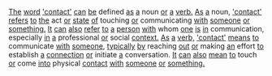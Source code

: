 [The](./the.md) [word](./word.md) ['contact'](./contact.md) [can](./can.md) [be](./be.md) defined [as](./as.md) [a](./a.md) noun [or](./or.md) [a](./a.md) [verb.](./verb.md) [As](./as.md) [a](./a.md) noun, ['contact'](./contact.md) [refers](./refers.md) [to](./to.md) [the](./the.md) act [or](./or.md) [state](./state.md) [of](./of.md) touching [or](./or.md) communicating [with](./with.md) [someone](./someone.md) [or](./or.md) [something.](./something.md) [It](./it.md) [can](./can.md) [also](./also.md) [refer](./refer.md) [to](./to.md) [a](./a.md) [person](./person.md) [with](./with.md) whom [one](./one.md) [is](./is.md) [in](./in.md) communication, especially [in](./in.md) [a](./a.md) professional [or](./or.md) social [context.](./context.md) [As](./as.md) [a](./a.md) [verb,](./verb.md) ['contact'](./contact.md) [means](./means.md) [to](./to.md) communicate [with](./with.md) [someone,](./someone.md) [typically](./typically.md) [by](./by.md) reaching [out](./out.md) [or](./or.md) making [an](./an.md) effort [to](./to.md) establish [a](./a.md) [connection](./connection.md) [or](./or.md) initiate [a](./a.md) conversation. [It](./it.md) [can](./can.md) [also](./also.md) [mean](./mean.md) [to](./to.md) touch [or](./or.md) come [into](./into.md) physical [contact](./contact.md) [with](./with.md) [someone](./someone.md) [or](./or.md) [something.](./something.md)